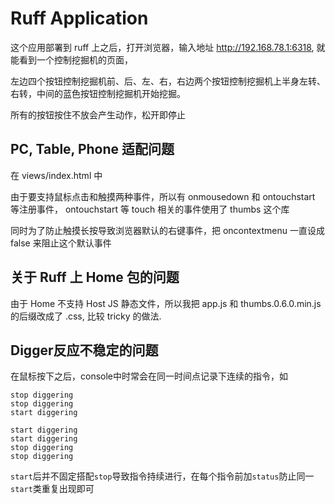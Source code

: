 # Ruff Application

这个应用部署到 ruff 上之后，打开浏览器，输入地址 http://192.168.78.1:6318, 就能看到一个控制挖掘机的页面，

左边四个按钮控制挖掘机前、后、左、右，右边两个按钮控制挖掘机上半身左转、右转，中间的蓝色按钮控制挖掘机开始挖掘。

所有的按钮按住不放会产生动作，松开即停止

## PC, Table, Phone 适配问题

在 views/index.html 中

由于要支持鼠标点击和触摸两种事件，所以有 onmousedown 和 ontouchstart 等注册事件， ontouchstart 等 touch 相关的事件使用了 thumbs 这个库

同时为了防止触摸长按导致浏览器默认的右键事件，把 oncontextmenu 一直设成 false 来阻止这个默认事件

## 关于 Ruff 上 Home 包的问题

由于 Home 不支持 Host JS 静态文件，所以我把 app.js 和 thumbs.0.6.0.min.js 的后缀改成了 .css,  比较 tricky 的做法.

## Digger反应不稳定的问题 ##

在鼠标按下之后，console中时常会在同一时间点记录下连续的指令，如
```
stop diggering
stop diggering
start diggering
```
```
start diggering
start diggering
stop diggering
stop diggering
```
`start`后并不固定搭配`stop`导致指令持续进行，在每个指令前加`status`防止同一`start`类重复出现即可
